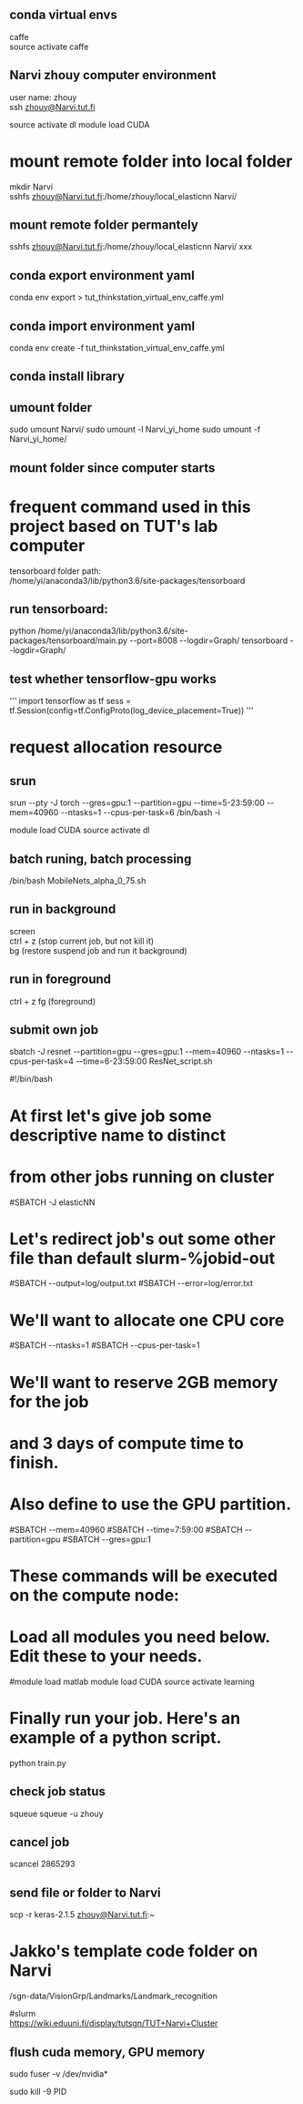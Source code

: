 ## conda virtual envs

caffe  
source activate caffe  


## Narvi zhouy computer environment

user name: zhouy  
ssh zhouy@Narvi.tut.fi  


source activate dl
module load CUDA


# mount remote folder into local folder

mkdir Narvi  
sshfs zhouy@Narvi.tut.fi:/home/zhouy/local_elasticnn Narvi/


## mount remote folder permantely

sshfs zhouy@Narvi.tut.fi:/home/zhouy/local_elasticnn Narvi/ xxx



## conda export environment yaml

conda env export > tut_thinkstation_virtual_env_caffe.yml


## conda import environment yaml

conda env create -f tut_thinkstation_virtual_env_caffe.yml


## conda install library


## umount folder

sudo umount Narvi/
sudo umount -l Narvi_yi_home
sudo umount -f Narvi_yi_home/

## mount folder since computer starts


# frequent command used in this project based on TUT's lab computer

tensorboard folder path:  
/home/yi/anaconda3/lib/python3.6/site-packages/tensorboard


## run tensorboard:  

python /home/yi/anaconda3/lib/python3.6/site-packages/tensorboard/main.py --port=8008 --logdir=Graph/ 
tensorboard --logdir=Graph/


## test whether tensorflow-gpu works

'''
import tensorflow as tf
sess = tf.Session(config=tf.ConfigProto(log_device_placement=True))
'''

# request allocation resource

## srun

srun --pty -J torch --gres=gpu:1 --partition=gpu --time=5-23:59:00 --mem=40960 --ntasks=1 --cpus-per-task=6 /bin/bash -i

module load CUDA
source activate dl

## batch runing, batch processing

/bin/bash MobileNets_alpha_0_75.sh

## run in background

screen  
ctrl + z (stop current job, but not kill it)  
bg (restore suspend job and run it background)  

## run in foreground

ctrl + z
fg (foreground)

## submit own job

sbatch -J resnet --partition=gpu --gres=gpu:1 --mem=40960 --ntasks=1 --cpus-per-task=4 --time=6-23:59:00 ResNet_script.sh



#!/bin/bash
#
# At first let's give job some descriptive name to distinct
# from other jobs running on cluster
#SBATCH -J elasticNN
#
# Let's redirect job's out some other file than default slurm-%jobid-out
#SBATCH --output=log/output.txt
#SBATCH --error=log/error.txt
#
# We'll want to allocate one CPU core
#SBATCH --ntasks=1
#SBATCH --cpus-per-task=1
#
# We'll want to reserve 2GB memory for the job
# and 3 days of compute time to finish.
# Also define to use the GPU partition.
#SBATCH --mem=40960
#SBATCH --time=7:59:00
#SBATCH --partition=gpu
#SBATCH --gres=gpu:1
#
# These commands will be executed on the compute node:

# Load all modules you need below. Edit these to your needs.

#module load matlab
module load CUDA
source activate learning

# Finally run your job. Here's an example of a python script.
python train.py





## check job status
squeue
squeue -u zhouy

## cancel job
scancel 2865293  

## send file or folder to Narvi
scp -r keras-2.1.5 zhouy@Narvi.tut.fi:~  

# Jakko's template code folder on Narvi
/sgn-data/VisionGrp/Landmarks/Landmark_recognition  

#slurm  
https://wiki.eduuni.fi/display/tutsgn/TUT+Narvi+Cluster    



## flush cuda memory, GPU memory
sudo fuser -v /dev/nvidia*

sudo kill -9 PID

